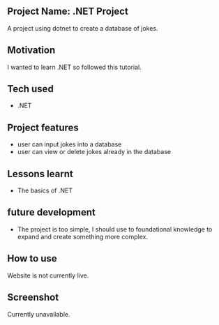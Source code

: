 ## Project Name: .NET Project
A project using dotnet to create a database of jokes.

## Motivation
I wanted to learn .NET so followed this tutorial.

## Tech used
- .NET

## Project features
- user can input jokes into a database
- user can view or delete jokes already in the database

## Lessons learnt
- The basics of .NET

## future development
- The project is too simple, I should use to foundational knowledge to expand and create something more complex. 

## How to use
Website is not currently live.

## Screenshot
Currently unavailable.
